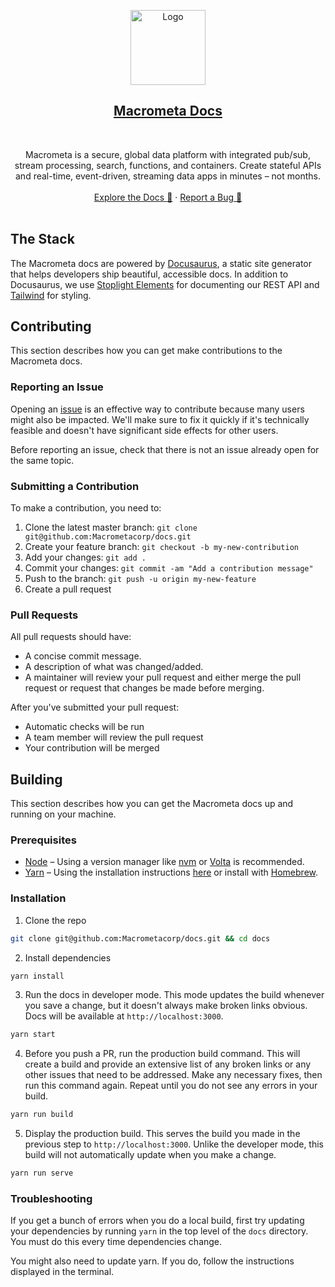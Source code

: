 <p align="center">
  <a href="https://macrometa.com">
    <img src="https://i.imgur.com/NzHE2sN.png" alt="Logo" width="120">
  </a>

  <h2 align="center"><a href="https://macrometa.com/docs">Macrometa Docs</a></h3>
  <br />
  <p align="center">
    Macrometa is a secure, global data platform with integrated pub/sub, stream processing, search, functions, and containers. Create stateful APIs and real-time, event-driven, streaming data apps in minutes – not months.
    <br />
    <br />
    <a href="https://macrometa.com/docs">Explore the Docs 🚀</a>
    ·
    <a href="https://github.com/macrometacorp/docs/issues">Report a Bug 🐛</a>
    <br />
    <br />
  </p>
</p>

## The Stack

The Macrometa docs are powered by [Docusaurus](https://docusaurus.io/), a static site generator that helps developers ship beautiful, accessible docs. In addition to Docusaurus, we use [Stoplight Elements](https://stoplight.io/open-source/elements) for documenting our REST API and [Tailwind](https://tailwindcss.com/) for styling.

## Contributing

This section describes how you can get make contributions to the Macrometa docs.
### Reporting an Issue

Opening an [issue](https://github.com/Macrometacorp/docs/issues) is an effective way to contribute because many users might also be impacted. We'll make sure to fix it quickly if it's technically feasible and doesn't have significant side effects for other users.

Before reporting an issue, check that there is not an issue already open for the same topic.

### Submitting a Contribution

To make a contribution, you need to:

1. Clone the latest master branch: `git clone git@github.com:Macrometacorp/docs.git`
2. Create your feature branch: `git checkout -b my-new-contribution`
3. Add your changes: `git add .`
4. Commit your changes: `git commit -am "Add a contribution message"`
5. Push to the branch: `git push -u origin my-new-feature`
6. Create a pull request

### Pull Requests

All pull requests should have:

- A concise commit message.
- A description of what was changed/added.
- A maintainer will review your pull request and either merge the pull request or request that changes be made before merging.

After you've submitted your pull request:

- Automatic checks will be run 
- A team member will review the pull request
- Your contribution will be merged
## Building

This section describes how you can get the Macrometa docs up and running on your machine.
### Prerequisites

- [Node](https://nodejs.dev/) – Using a version manager like [nvm](https://github.com/nvm-sh/nvm#installing-and-updating) or [Volta](https://volta.sh/) is recommended.
- [Yarn](https://yarnpkg.com/) – Using the installation instructions [here](https://yarnpkg.com/getting-started/install) or install with [Homebrew](https://formulae.brew.sh/formula/yarn#default).

### Installation

1. Clone the repo

```bash
git clone git@github.com:Macrometacorp/docs.git && cd docs
```

2. Install dependencies


```bash
yarn install
```

3. Run the docs in developer mode. This mode updates the build whenever you save a change, but it doesn't always make broken links obvious. Docs will be available at `http://localhost:3000`.

```bash
yarn start
```

4. Before you push a PR, run the production build command. This will create a build and provide an extensive list of any broken links or any other issues that need to be addressed. Make any necessary fixes, then run this command again. Repeat until you do not see any errors in your build.

 ```bash
 yarn run build
 ```
 
 5. Display the production build. This serves the build you made in the previous step to `http://localhost:3000`. Unlike the developer mode, this build will not automatically update when you make a change.
 
 ```bash
 yarn run serve
 ```
 
### Troubleshooting

If you get a bunch of errors when you do a local build, first try updating your dependencies by running `yarn` in the top level of the `docs` directory. You must do this every time dependencies change.

You might also need to update yarn. If you do, follow the instructions displayed in the terminal.
